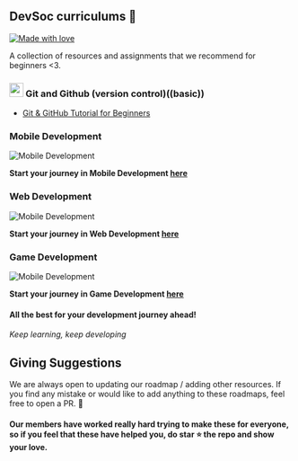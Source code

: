 ## DevSoc curriculums :rocket:

[![Made with love](https://img.shields.io/badge/Made%20With%20%E2%9D%A4%EF%B8%8F%20%20by-DevSoc-blue.svg)](https://devsoc.club/)

 A collection of resources and assignments that we recommend for beginners <3.
 
### <img src="https://www.vectorlogo.zone/logos/git-scm/git-scm-icon.svg" width="25" height="25">  Git and Github (version control)((basic))

- [Git & GitHub Tutorial for Beginners](https://youtube.com/playlist?list=PL4cUxeGkcC9goXbgTDQ0n_4TBzOO0ocPR)

### Mobile Development
![Mobile Development](https://github.com/Devsoc-BPGC/curriculums/blob/main/imgs/mobileDevRoadmap.jpeg)

**Start your journey in Mobile Development [here](https://whimsical.com/mobile-development-roadmap-devsoc-WQEsHr372VrnvxBSaggPnc)**

### Web Development
![Mobile Development](https://github.com/Devsoc-BPGC/curriculums/blob/main/imgs/webDRoadmap.png)

**Start your journey in Web Development [here](./WEBDEV.md)**

### Game Development
![Mobile Development](https://github.com/Devsoc-BPGC/curriculums/blob/main/imgs/gameDRoadmap.png)

**Start your journey in Game Development [here](https://www.notion.so/DevSoc-Game-Development-Resources-5d74bf0c840441ed9cd60f74fc819064)**



#### All the best for your development journey ahead!
*Keep learning, keep developing*


## Giving Suggestions
We are always open to updating our roadmap / adding other resources. If you find any mistake or would like to add anything to these roadmaps, feel free to open a PR. :rocket:

#### Our members have worked really hard trying to make these for everyone, so if you feel that these have helped you, do star :star: the repo and show your love.

